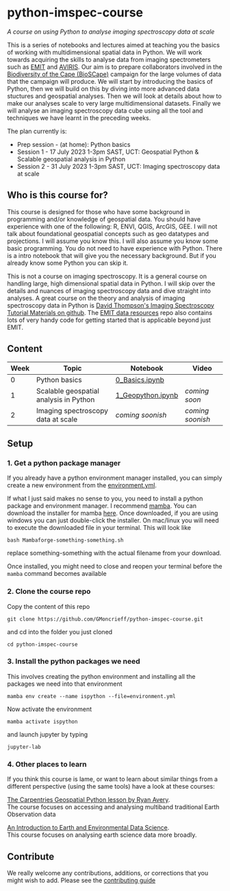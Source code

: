# python-imspec-course
_A course on using Python to analyse imaging spectroscopy data at scale_

This is a series of notebooks and lectures aimed at teaching you the basics of working with multidimensional spatial data in Python. We will work towards acquiring the skills to analyse data from imaging spectrometers such as [EMIT](https://earth.jpl.nasa.gov/emit/) and [AVIRIS](https://aviris.jpl.nasa.gov/). Our aim is to prepare collaborators involved in the [Biodiversity of the Cape (BioSCape)](https://www.bioscape.io/) campaign for the large volumes of data that the campaign will produce. We will start by introducing the basics of Python, then we will build on this by diving into more advanced data stuctures and geospatial analyses. Then we will look at details about how to make our analyses scale to very large multidimensional datasets. Finally we will analyse an imaging spectroscopy data cube using all the tool and techniques we have learnt in the preceding weeks.

The plan currently is:

- Prep session - (at home):     Python basics
- Session 1 - 17 July 2023 1-3pm SAST, UCT:  Geospatial Python & Scalable geospatial analysis in Python
- Session 2 - 31 July 2023 1-3pm SAST, UCT:  Imaging spectroscopy data at scale

## Who is this course for?

This course is designed for those who have some background in programming and/or knowledge of geospatial data. You should have experience with one of the following: R, ENVI, QGIS, ArcGIS, GEE. I will not talk about foundational geospatial concepts such as geo datatypes and projections. I will assume you know this. I will also assume you know some basic programming. You do not need to have experience with Python. There is a intro notebook that will give you the necessary background. But if you already know some Python you can skip it.  

This is not a course on imaging spectroscopy. It is a general course on handling large, high dimensional spatial data in Python. I will skip over the details and nuances of imaging spectroscopy data and dive straight into analyses. A great course on the theory and analysis of imaging spectroscopy data in Python is [David Thompson's Imaging Spectroscopy Tutorial Materials on github](https://github.com/davidraythompson/istutor). The [EMIT data resources](https://github.com/nasa/EMIT-Data-Resources) repo also contains lots of very handy code for getting started that is applicable beyond just EMIT.

## Content

| Week | Topic                                  | Notebook                               | Video            |
| ---- | -------------------------------------- | -------------------------------------- | ---------------- |
| 0    | Python basics                          | [0_Basics.ipynb](0_Basics.ipynb)       |                  |
| 1    | Scalable geospatial analysis in Python | [1_Geopython.ipynb](1_Geopython.ipynb) | _coming soon_    |
| 2    | Imaging spectroscopy data at scale     | _coming soonish_                       | _coming soonish_ |

## Setup 
### 1. Get a python package manager
If you already have a python environment manager installed, you can simply create a new environment from the [environment.yml](environment.yml).  

If what I just said makes no sense to you, you need to install a python package and environment manager. I recommend [mamba](https://mamba.readthedocs.io/en/latest/index.html). You can download the installer for mamba [here](https://github.com/conda-forge/miniforge#mambaforge). Once downloaded, if you are using windows you can just double-click the installer. On mac/linux you will need to execute the downloaded file in your terminal. This will look like  

`bash Mambaforge-something-something.sh`  

replace something-something with the actual filename from your download.  

Once installed, you might need to close and reopen your terminal before the `mamba` command becomes available

### 2. Clone the course repo
Copy the content of this repo  

`git clone https://github.com/GMoncrieff/python-imspec-course.git`  

and cd into the folder you just cloned

`cd python-imspec-course`

### 3. Install the python packages we need  
This involves creating the python environment and installing all the packages we need into that environment  

`mamba env create --name ispython --file=environment.yml`    

Now activate the environment  

`mamba activate ispython`  

and launch jupyter by typing   

`jupyter-lab` 

### 4. Other places to learn

If you think this course is lame, or want to learn about similar things from a different perspective (using the same tools) have a look at these courses:

[The Carpentries Geospatial Python lesson by Ryan Avery](https://carpentries-incubator.github.io/geospatial-python/).   
The course focuses on accessing and analysing multiband traditional Earth Observation data   

[An Introduction to Earth and Environmental Data Science](https://earth-env-data-science.github.io/intro.html).  
This course focuses on analysing earth science data more broadly.

## Contribute

We really welcome any contributions, additions, or corrections that you might wish to add. Please see the [contributing guide](CONTRIBUTE.md)
